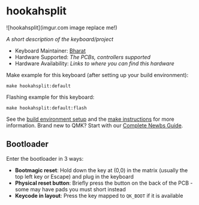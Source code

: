 # hookahsplit

![hookahsplit](imgur.com image replace me!)

*A short description of the keyboard/project*

* Keyboard Maintainer: [Bharat](https://github.com/warefareonly)
* Hardware Supported: *The PCBs, controllers supported*
* Hardware Availability: *Links to where you can find this hardware*

Make example for this keyboard (after setting up your build environment):

    make hookahsplit:default

Flashing example for this keyboard:

    make hookahsplit:default:flash

See the [build environment setup](https://docs.qmk.fm/#/getting_started_build_tools) and the [make instructions](https://docs.qmk.fm/#/getting_started_make_guide) for more information. Brand new to QMK? Start with our [Complete Newbs Guide](https://docs.qmk.fm/#/newbs).

## Bootloader

Enter the bootloader in 3 ways:

* **Bootmagic reset**: Hold down the key at (0,0) in the matrix (usually the top left key or Escape) and plug in the keyboard
* **Physical reset button**: Briefly press the button on the back of the PCB - some may have pads you must short instead
* **Keycode in layout**: Press the key mapped to `QK_BOOT` if it is available
